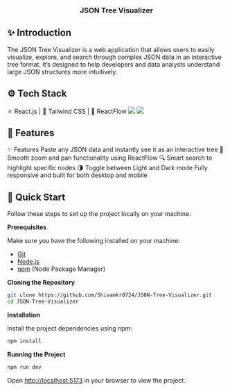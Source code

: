 
  <h3 align="center">JSON Tree Visualizer</h3>

## <a name="introduction">✨ Introduction</a>
The JSON Tree Visualizer is a web application that allows users to easily visualize, explore, and search through complex JSON data in an interactive tree format. It’s designed to help developers and data analysts understand large JSON structures more intuitively.

## <a name="tech-stack">⚙️ Tech Stack</a>

 ⚛️ React.js | 🎨 Tailwind CSS | 🔄 ReactFlow
 <img src="https://img.shields.io/badge/-React-58C4DC?style=for-the-badge&logo=React&logoColor=white" />
 <img src="https://img.shields.io/badge/-Tailwind_CSS-38B2AC?style=for-the-badge&logo=tailwind-css&logoColor=white" />



## <a name="features">🔋 Features</a>

✨ Features
Paste any JSON data and instantly see it as an interactive tree 🌲
Smooth zoom and pan functionality using ReactFlow
🔍 Smart search to highlight specific nodes
🌗 Toggle between Light and Dark mode
Fully responsive and built for both desktop and mobile

## <a name="quick-start">🤸 Quick Start</a>

Follow these steps to set up the project locally on your machine.

**Prerequisites**

Make sure you have the following installed on your machine:

- [Git](https://git-scm.com/)
- [Node.js](https://nodejs.org/en)
- [npm](https://www.npmjs.com/) (Node Package Manager)

**Cloning the Repository**

```bash
git clone https://github.com/Shivamkr0724/JSON-Tree-Visualizer.git
cd JSON-Tree-Visualizer
```

**Installation**

Install the project dependencies using npm:

```bash
npm install
```

**Running the Project**

```bash
npm run dev
```

Open [http://localhost:5173](http://localhost:5173) in your browser to view the project.
